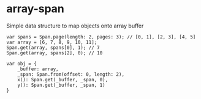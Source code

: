 # array-span
Simple data structure to map objects onto array buffer

```
var spans = Span.page(length: 2, pages: 3); // [0, 1], [2, 3], [4, 5]
var array = [6, 7, 8, 9, 10, 11];
Span.get(array, spans[0], 1); // 7
Span.get(array, spans[2], 0); // 10

var obj = {
    _buffer: array,
    _span: Span.from(offset: 0, length: 2),
    x(): Span.get(_buffer, _span, 0),
    y(): Span.get(_buffer, _span, 1)
}

```

